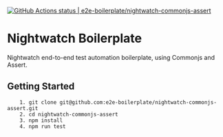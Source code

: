 [![GitHub Actions status | e2e-boilerplate/nightwatch-commonjs-assert](https://github.com/e2e-boilerplate/nightwatch-commonjs-assert/workflows/nightwatch-commonjs-assert/badge.svg)](https://github.com/e2e-boilerplate/nightwatch-commonjs-assert/actions?workflow=nightwatch-commonjs-assert)
    
# Nightwatch Boilerplate
    
Nightwatch end-to-end test automation boilerplate, using Commonjs and Assert.
    
## Getting Started
    	1. git clone git@github.com:e2e-boilerplate/nightwatch-commonjs-assert.git
    	2. cd nightwatch-commonjs-assert
    	3. npm install
    	4. npm run test
